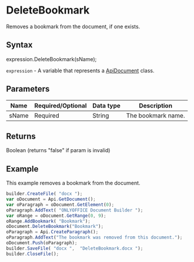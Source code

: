 # DeleteBookmark

Removes a bookmark from the document, if one exists.

## Syntax

expression.DeleteBookmark(sName);

`expression` - A variable that represents a [ApiDocument](../ApiDocument.md) class.

## Parameters

| **Name** | **Required/Optional** | **Data type** | **Description** |
| ------------- | ------------- | ------------- | ------------- |
| sName | Required | String | The bookmark name. |

## Returns

Boolean (returns "false" if param is invalid)

## Example

This example removes a bookmark from the document.

```javascript
builder.CreateFile( "docx "); 
var oDocument = Api.GetDocument(); 
var oParagraph = oDocument.GetElement(0); 
oParagraph.AddText( "ONLYOFFICE Document Builder "); 
var oRange = oDocument.GetRange(0, 9); 
oRange.AddBookmark( "Bookmark"); 
oDocument.DeleteBookmark("Bookmark");
oParagraph = Api.CreateParagraph();
oParagraph.AddText("The bookmark was removed from this document.");
oDocument.Push(oParagraph);
builder.SaveFile( "docx ",  "DeleteBookmark.docx "); 
builder.CloseFile();
```
